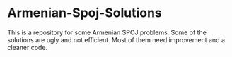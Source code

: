 # Armenian-Spoj-Solutions
This is a repository for some Armenian SPOJ problems. Some of the solutions are ugly and not efficient. Most of them need improvement and a cleaner code.
